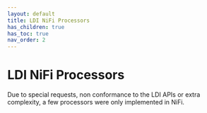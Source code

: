 ```yaml
---
layout: default
title: LDI NiFi Processors
has_children: true
has_toc: true
nav_order: 2
---
```


# LDI NiFi Processors

Due to special requests, non conformance to the LDI APIs or extra complexity, a few processors were only implemented in NiFi.
